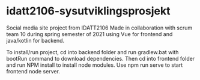 # idatt2106-sysutviklingsprosjekt
Social media site project from IDATT2106 
Made in collaboration with scrum team 10 during spring semester of 2021 using Vue for frontend and java/kotlin for backend.

To install/run project, cd into backend folder and run gradlew.bat with bootRun command to download dependencies.
Then cd into frontend folder and run NPM install to install node modules. Use npm run serve to start frontend node server.

